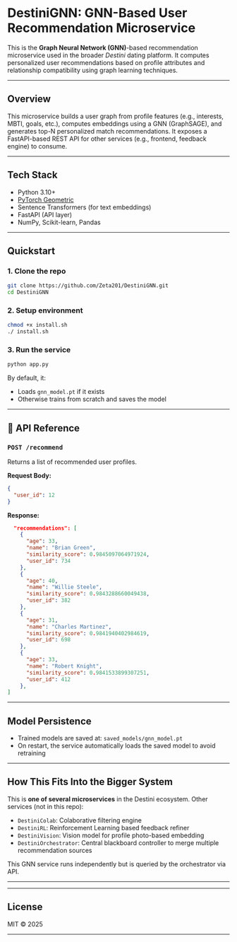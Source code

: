 # DestiniGNN: GNN-Based User Recommendation Microservice

This is the **Graph Neural Network (GNN)**-based recommendation microservice used in the broader _Destini_ dating platform. It computes personalized user recommendations based on profile attributes and relationship compatibility using graph learning techniques.

---

## Overview

This microservice builds a user graph from profile features (e.g., interests, MBTI, goals, etc.), computes embeddings using a GNN (GraphSAGE), and generates top-N personalized match recommendations. It exposes a FastAPI-based REST API for other services (e.g., frontend, feedback engine) to consume.

---

## Tech Stack

- Python 3.10+
- [PyTorch Geometric](https://pytorch-geometric.readthedocs.io/)
- Sentence Transformers (for text embeddings)
- FastAPI (API layer)
- NumPy, Scikit-learn, Pandas

---

## Quickstart

### 1. Clone the repo

```bash
git clone https://github.com/Zeta201/DestiniGNN.git
cd DestiniGNN
```

### 2. Setup environment

```bash
chmod +x install.sh
./ install.sh
```

### 3. Run the service

```bash
python app.py
```

By default, it:

- Loads `gnn_model.pt` if it exists
- Otherwise trains from scratch and saves the model

---

## 🔗 API Reference

### `POST /recommend`

Returns a list of recommended user profiles.

**Request Body:**

```json
{
  "user_id": 12
}
```

**Response:**

```json
  "recommendations": [
    {
      "age": 33,
      "name": "Brian Green",
      "similarity_score": 0.9845097064971924,
      "user_id": 734
    },
    {
      "age": 40,
      "name": "Willie Steele",
      "similarity_score": 0.9843288660049438,
      "user_id": 382
    },
    {
      "age": 31,
      "name": "Charles Martinez",
      "similarity_score": 0.9841940402984619,
      "user_id": 698
    },
    {
      "age": 33,
      "name": "Robert Knight",
      "similarity_score": 0.9841533899307251,
      "user_id": 412
    },
]
```
---

## Model Persistence

- Trained models are saved at: `saved_models/gnn_model.pt`
- On restart, the service automatically loads the saved model to avoid retraining

---

## How This Fits Into the Bigger System

This is **one of several microservices** in the Destini ecosystem. Other services (not in this repo):

- `DestiniColab`: Colaborative filtering engine
- `DestiniRL`: Reinforcement Learning based feedback refiner
- `DestiniVision`: Vision model for profile photo-based embedding
- `DestiniOrchestrator`: Central blackboard controller to merge multiple recommendation sources

This GNN service runs independently but is queried by the orchestrator via API.

---

---

## License

MIT © 2025

---
